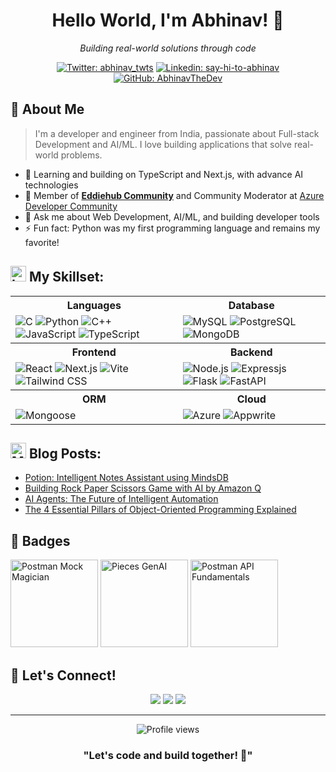 <div align="center">
  <h1>Hello World, I'm Abhinav! 👋</h1>
  <p><em>Building real-world solutions through code</em></p>
  
  [![Twitter: abhinav_twts](https://img.shields.io/twitter/follow/abhinav_twts?style=social)](https://twitter.com/abhinav_twts)
  [![Linkedin: say-hi-to-abhinav](https://img.shields.io/badge/-Abhinav-blue?style=flat-square&logo=Linkedin&logoColor=white&link=https://www.linkedin.com/in/say-hi-to-abhinav/)](https://www.linkedin.com/in/say-hi-to-abhinav/)
  [![GitHub: AbhinavTheDev](https://img.shields.io/github/followers/AbhinavTheDev?label=follow&style=social)](https://github.com/AbhinavTheDev)
</div>

## 💫 About Me

> I'm a developer and engineer from India, passionate about Full-stack Development and AI/ML. I love building applications that solve real-world problems.

- 🌱 Learning and building on TypeScript and Next.js, with advance AI technologies
- 👯 Member of [**Eddiehub Community**](https://www.eddiehub.org/?r_done=1) and Community Moderator at [Azure Developer Community](https://azdev.reskilll.com/)
- 💬 Ask me about Web Development, AI/ML, and building developer tools
- ⚡ Fun fact: Python was my first programming language and remains my favorite!

<!--- ------------------------------------------------------------------------------------------------------------------------------------------------------ -->
<!--- -- Skills --------------------------------------------------------------------------------------------------------------------------------------------- -->
<!--- ------------------------------------------------------------------------------------------------------------------------------------------------------ -->


## <img src="https://raw.githubusercontent.com/Tarikul-Islam-Anik/Telegram-Animated-Emojis/main/Objects/Laptop.webp" alt="Laptop" width="25" height="25" /> My Skillset:
<div align="center">
  <table>
    <tr>
      <th>Languages</th>
      <th>Database</th>
    </tr>
    <tr>
      <td>
        <img src="https://skillicons.dev/icons?i=c" alt="C" />
        <img src="https://skillicons.dev/icons?i=python" alt="Python" />
        <img src="https://skillicons.dev/icons?i=cpp" alt="C++" />
        <img src="https://skillicons.dev/icons?i=javascript" alt="JavaScript" />
        <img src="https://skillicons.dev/icons?i=typescript" alt="TypeScript" />
      </td>
      <td>
        <img src="https://skillicons.dev/icons?i=mysql" alt="MySQL" />
        <img src="https://skillicons.dev/icons?i=postgres" alt="PostgreSQL" />
        <img src="https://skillicons.dev/icons?i=mongodb" alt="MongoDB" />
      </td>
    </tr>
    <tr>
      <th>Frontend</th>
      <th>Backend</th>
    </tr>
    <tr>
      <td>
        <img src="https://skillicons.dev/icons?i=react" alt="React" />
        <img src="https://skillicons.dev/icons?i=nextjs" alt="Next.js" />
        <img src="https://skillicons.dev/icons?i=vite" alt="Vite" />
        <img src="https://skillicons.dev/icons?i=tailwind" alt="Tailwind CSS" />
      </td>
      <td>
        <img src="https://skillicons.dev/icons?i=nodejs" alt="Node.js" />
        <img src="https://skillicons.dev/icons?i=expressjs" alt="Expressjs" />     
        <img src="https://skillicons.dev/icons?i=flask" alt="Flask" />
        <img src="https://skillicons.dev/icons?i=fastapi" alt="FastAPI" />
      </td>
    </tr>
    <tr>
      <th>ORM</th>
      <th>Cloud</th>
    </tr>
    <td>
        <img src="https://mongoosejs.com/docs/images/mongoose5_62x30_transparent.png" alt="Mongoose" />
    </td>
    <td>
        <img src="https://skillicons.dev/icons?i=azure" alt="Azure" />
        <img src="https://skillicons.dev/icons?i=appwrite" alt="Appwrite" />
    </td>
  </table>
</div>



<!--- ------------------------------------------------------------------------------------------------------------------------------------------------------ -->
<!--- -- Blogs --------------------------------------------------------------------------------------------------------------------------------------------- -->
<!--- ------------------------------------------------------------------------------------------------------------------------------------------------------ -->


<h2>
<img src="https://raw.githubusercontent.com/Tarikul-Islam-Anik/Telegram-Animated-Emojis/main/Objects/Memo.webp" alt="Memo" width="25" height="25" />  
Blog Posts:
</h2>

<!-- BLOG-POST-LIST:START -->
- [Potion: Intelligent Notes Assistant using MindsDB](https://dev.to/abhinav-writes/meet-potion-your-smart-note-taking-companion-3bb8)
- [Building Rock Paper Scissors Game with AI by Amazon Q](https://dev.to/abhinav-writes/building-rock-paper-scissors-game-with-ai-by-amazon-q-30pe)
- [AI Agents: The Future of Intelligent Automation](https://dev.to/abhinav-writes/ai-agents-the-future-of-intelligent-automation-4ge1)
- [The 4 Essential Pillars of Object-Oriented Programming Explained](https://devcodex.hashnode.dev/the-4-essential-pillars-of-object-oriented-programming-explained)
<!-- BLOG-POST-LIST:END -->


## 🏅 Badges

<div>
<a href="https://api.badgr.io/public/assertions/nXENiYVxTReKAcMftWe0hA"><img src="https://api.badgr.io/public/assertions/nXENiYVxTReKAcMftWe0hA/image" width="140" alt="Postman Mock Magician"></a> <a href="https://api.badgr.io/public/assertions/YAFrW-T-RFuwvjPAT_BMLA"><img src="https://api.badgr.io/public/assertions/YAFrW-T-RFuwvjPAT_BMLA/image" width="140" alt="Pieces GenAI" /></a> <a href="https://api.badgr.io/public/assertions/vmkDyK_tT0e-9xC1-p34yQ"><img src="https://api.badgr.io/public/assertions/vmkDyK_tT0e-9xC1-p34yQ/image" width="140" alt="Postman API Fundamentals" /></a>
</div>


## 🤝 Let's Connect!

<div align="center">
  <a href="https://twitter.com/abhinav_twts" target="_blanck"><img src="https://img.shields.io/badge/X-%23000000.svg?logo=X&logoColor=white" /></a>
  <a href="https://linkedin.com/in/say-hi-to-abhinav" target="_blanck"><img src="https://img.shields.io/badge/LinkedIn-0A66C2?logo=linkedin-white&logoColor=fff" /></a>
  <a href="https://youtube.com/@DevAbhinav" target="_blanck"><img src="https://img.shields.io/badge/YouTube-%23FF0000.svg?logo=YouTube&logoColor=white" /></a>
</div>

---

<div align="center">
  <img src="https://komarev.com/ghpvc/?username=abhinavthedev&label=Profile+Views" alt="Profile views" />
</div>

<div align="center">
  
  ### "Let's code and build together! 🚀"
  
</div>
